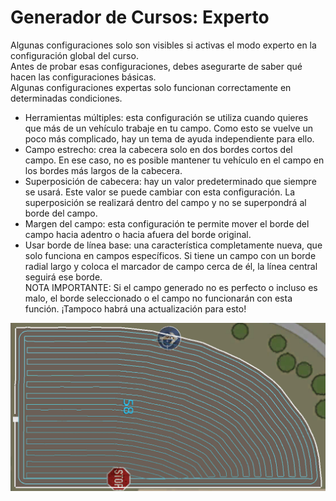 # Generador de Cursos: Experto
  
Algunas configuraciones solo son visibles si activas el modo experto en la configuración global del curso.  
Antes de probar esas configuraciones, debes asegurarte de saber qué hacen las configuraciones básicas.  
Algunas configuraciones expertas solo funcionan correctamente en determinadas condiciones.  
  
- Herramientas múltiples: esta configuración se utiliza cuando quieres que más de un vehículo trabaje en tu campo. Como esto se vuelve un poco más complicado, hay un tema de ayuda independiente para ello.  
- Campo estrecho: crea la cabecera solo en dos bordes cortos del campo. En ese caso, no es posible mantener tu vehículo en el campo en los bordes más largos de la cabecera.  
- Superposición de cabecera: hay un valor predeterminado que siempre se usará. Este valor se puede cambiar con esta configuración. La superposición se realizará dentro del campo y no se superpondrá al borde del campo.  
- Margen del campo: esta configuración te permite mover el borde del campo hacia adentro o hacia afuera del borde original.  
- Usar borde de línea base: una característica completamente nueva, que solo funciona en campos específicos. Si tiene un campo con un borde radial largo y coloca el marcador de campo cerca de él, la línea central seguirá ese borde.  
NOTA IMPORTANTE: Si el campo generado no es perfecto o incluso es malo, el borde seleccionado o el campo no funcionarán con esta función. ¡Tampoco habrá una actualización para esto!  


![Image](../assets/images/baseedge_0_0_1020_545.png)


